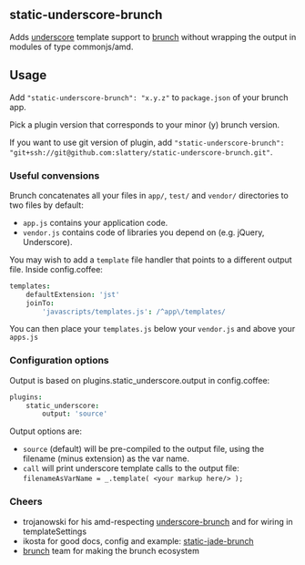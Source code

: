 ## static-underscore-brunch
Adds [underscore](http://underscorejs.org) template support to 
[brunch](http://brunch.io) without wrapping the output in modules of type commonjs/amd.

## Usage
Add `"static-underscore-brunch": "x.y.z"` to `package.json` of your brunch app.

Pick a plugin version that corresponds to your minor (y) brunch version.

If you want to use git version of plugin, add
`"static-underscore-brunch": "git+ssh://git@github.com:slattery/static-underscore-brunch.git"`.

### Useful convensions
Brunch concatenates all your files in `app/`, `test/` and `vendor/` directories to two files by default:

* `app.js` contains your application code.
* `vendor.js` contains code of libraries you depend on (e.g. jQuery, Underscore).

You may wish to add a `template` file handler that points to a different output file. Inside config.coffee:
```coffeescript
templates:
	defaultExtension: 'jst'
 	joinTo: 
 		'javascripts/templates.js': /^app\/templates/
```
You can then place your `templates.js` below your `vendor.js` and above your `apps.js`

### Configuration options
Output is based on plugins.static_underscore.output in config.coffee:
```coffeescript
plugins:
	static_underscore:
 		output: 'source'
```
Output options are:

* `source` (default) will be pre-compiled to the output file, using the filename (minus extension) as the var name.
* `call` will print underscore template calls to the output file:
	`filenameAsVarName = _.template( <your markup here/> );`

### Cheers

* trojanowski for his amd-respecting [underscore-brunch](https://github.com/trojanowski/underscore-brunch) and for wiring in templateSettings 
* ikosta for good docs, config and example: [static-jade-brunch](https://github.com/ilkosta/static-jade-brunch)
* [brunch](https://github/brunch/) team for making the brunch ecosystem

